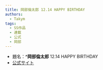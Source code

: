 ```yaml
---
title: 岡部倫太郎 12.14 HAPPY BIRTHDAY
authors:
  - Takym
tags:
  - SS作品
  - 連載
  - 公式
  - 岡部
---
```

- 題名：**^岡部倫太郎** 12.14 HAPPY BIRTHDAY
- [公式サイト](http://steinsgate.jp/elite/hooinkyoma/)
